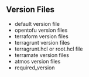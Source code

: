 ## Version Files

- default version file
- opentofu version files
- terraform version files
- terragrunt version files
- terragrunt.hcl or root.hcl file
- terramate version files
- atmos version files
- required_version
